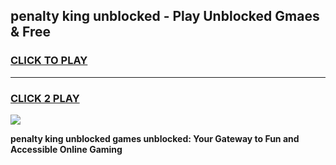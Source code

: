 
## penalty king unblocked - Play Unblocked Gmaes & Free
<h3>
<a href="https://news.freeplayer.one?title=penalty_king_unblocked&ref=16F">CLICK TO PLAY</a></h3>
<hr>

<h3>
<a href="https://news.freeplayer.one?title=penalty_king_unblocked&ref=16F">CLICK 2 PLAY</a>
  
</h3>

<a href="https://news.freeplayer.one?title=penalty_king_unblocked&ref=16F/"><img src="https://clearcache.store/games.png"></a>


**penalty king unblocked games unblocked: Your Gateway to Fun and Accessible Online Gaming**
